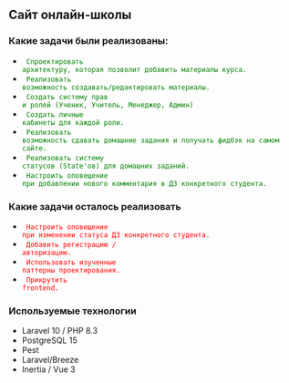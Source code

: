 ## Сайт онлайн-школы

### Какие задачи были реализованы:
- <code style="color: green; background: none "> Спроектировать архитектуру, которая позволит добавить материалы курса. </code>
- <code style="color: green; background: none "> Реализовать возможность создавать/редактировать материалы.</code>
- <code style="color: green; background: none "> Создать систему прав и ролей (Ученик, Учитель, Менеджер, Админ)</code>
- <code style="color: green; background: none "> Создать личные кабинеты для каждой роли.</code>
- <code style="color: green; background: none "> Реализовать возможность сдавать домашние задания и получать фидбэк на самом сайте.</code>
- <code style="color: green; background: none "> Реализовать систему статусов (State'ов) для домашних заданий.</code>
- <code style="color: green; background: none "> Настроить оповещение при добавлении нового комментария в ДЗ конкретного студента.</code>

### Какие задачи осталось реализовать
- <code style="color: red; background: none "> Настроить оповещение при изменении статуса ДЗ конкретного студента.</code>
- <code style="color: red; background: none "> Добавить регистрацию / авторизацию.</code>
- <code style="color: red; background: none "> Использовать изученные паттерны проектирования.</code>
- <code style="color : red; background: none"> Прикрутить frontend.</code>


### Используемые технологии
- Laravel 10 / PHP 8.3
- PostgreSQL 15
- Pest
- Laravel/Breeze
- Inertia / Vue 3
